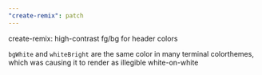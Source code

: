 ```yaml
---
"create-remix": patch
---
```


create-remix: high-contrast fg/bg for header colors

`bgWhite` and `whiteBright` are the same color in many terminal colorthemes,
which was causing it to render as illegible white-on-white
